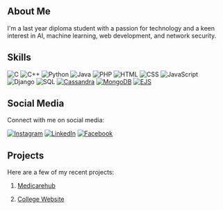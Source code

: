
## About Me

I'm a last year diploma student with a passion for technology and a keen interest in AI, machine learning, web development, and network security.

## Skills

 ![C](https://img.shields.io/badge/C-00599C?style=for-the-badge&logo=c&logoColor=white) ![C++](https://img.shields.io/badge/C++-00599C?style=for-the-badge&logo=c%2B%2B&logoColor=white) ![Python](https://img.shields.io/badge/Python-3776AB?style=for-the-badge&logo=python&logoColor=white) ![Java](https://img.shields.io/badge/Java-007396?style=for-the-badge&logo=java&logoColor=white) ![PHP](https://img.shields.io/badge/PHP-777BB4?style=for-the-badge&logo=php&logoColor=white)
 ![HTML](https://img.shields.io/badge/HTML-E34F26?style=for-the-badge&logo=html5&logoColor=white) ![CSS](https://img.shields.io/badge/CSS-1572B6?style=for-the-badge&logo=css3&logoColor=white) 
 ![JavaScript](https://img.shields.io/badge/JavaScript-F7DF1E?style=for-the-badge&logo=javascript&logoColor=black)
 ![Django](https://img.shields.io/badge/Django-092E20?style=for-the-badge&logo=django&logoColor=white) ![SQL](https://img.shields.io/badge/SQL-4479A1?style=for-the-badge&logo=postgresql&logoColor=white)
[![Cassandra](https://img.shields.io/badge/Cassandra-1287B1?style=for-the-badge&logo=apache-cassandra&logoColor=white)](https://cassandra.apache.org/)
[![MongoDB](https://img.shields.io/badge/MongoDB-47A248?style=for-the-badge&logo=mongodb&logoColor=white)](https://www.mongodb.com/)
[![EJS](https://img.shields.io/badge/EJS-2B2E4A?style=for-the-badge&logo=ejs&logoColor=white)](https://ejs.co/)

## Social Media

Connect with me on social media:

[![Instagram](https://img.shields.io/badge/Instagram-prem_sargara-C13584?style=for-the-badge&logo=instagram&logoColor=white)](https://www.instagram.com/_prem_sargara)
[![LinkedIn](https://img.shields.io/badge/prem_sargara-0077B5?style=for-the-badge&logo=linkedin&logoColor=white)](https://www.linkedin.com/in/prem-sargara)
[![Facebook](https://img.shields.io/badge/Facebook-Prem_Sargara-1877F2?style=for-the-badge&logo=facebook&logoColor=white)](https://www.facebook.com/prem.sargara.902)

## Projects

Here are a few of my recent projects:

1. [Medicarehub](https://github.com/PREMRAJESH/MediCareHub)

2. [College Website](https://github.com/PREMRAJESH/college-website)

